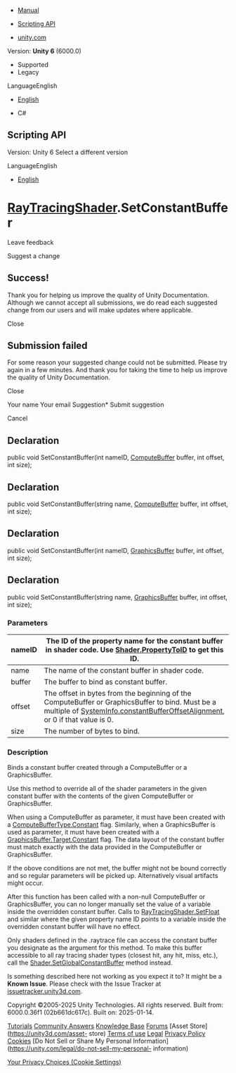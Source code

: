 [ ]()

  * [Manual](../Manual/index.html)
  * [Scripting API](../ScriptReference/index.html)

  * [unity.com](https://unity.com/)

Version: **Unity 6** (6000.0)

  * Supported
  * Legacy

LanguageEnglish

  * [English]()

  * C#

[ ](https://docs.unity3d.com)

## Scripting API

Version: Unity 6 Select a different version

LanguageEnglish

  * [English]()

#  [RayTracingShader](Rendering.RayTracingShader.html).SetConstantBuffer

Leave feedback

Suggest a change

## Success!

Thank you for helping us improve the quality of Unity Documentation. Although
we cannot accept all submissions, we do read each suggested change from our
users and will make updates where applicable.

Close

## Submission failed

For some reason your suggested change could not be submitted. Please <a>try
again</a> in a few minutes. And thank you for taking the time to help us
improve the quality of Unity Documentation.

Close

Your name Your email Suggestion* Submit suggestion

Cancel

[ ]()

## Declaration

public void SetConstantBuffer(int nameID, [ComputeBuffer](ComputeBuffer.html)
buffer, int offset, int size);

## Declaration

public void SetConstantBuffer(string name, [ComputeBuffer](ComputeBuffer.html)
buffer, int offset, int size);

## Declaration

public void SetConstantBuffer(int nameID,
[GraphicsBuffer](GraphicsBuffer.html) buffer, int offset, int size);

## Declaration

public void SetConstantBuffer(string name,
[GraphicsBuffer](GraphicsBuffer.html) buffer, int offset, int size);

### Parameters

nameID | The ID of the property name for the constant buffer in shader code. Use [Shader.PropertyToID](Shader.PropertyToID.html) to get this ID.  
---|---  
name | The name of the constant buffer in shader code.  
buffer | The buffer to bind as constant buffer.  
offset | The offset in bytes from the beginning of the ComputeBuffer or GraphicsBuffer to bind. Must be a multiple of [SystemInfo.constantBufferOffsetAlignment](SystemInfo-constantBufferOffsetAlignment.html), or 0 if that value is 0.  
size | The number of bytes to bind.  
  
### Description

Binds a constant buffer created through a ComputeBuffer or a GraphicsBuffer.

Use this method to override all of the shader parameters in the given constant
buffer with the contents of the given ComputeBuffer or GraphicsBuffer.  
  
When using a ComputeBuffer as parameter, it must have been created with a
[ComputeBufferType.Constant](ComputeBufferType.Constant.html) flag. Similarly,
when a GraphicsBuffer is used as parameter, it must have been created with a
[GraphicsBuffer.Target.Constant](GraphicsBuffer.Target.Constant.html) flag.
The data layout of the constant buffer must match exactly with the data
provided in the ComputeBuffer or GraphicsBuffer.  
  
If the obove conditions are not met, the buffer might not be bound correctly
and so regular parameters will be picked up. Alternatively visual artifacts
might occur.  
  
After this function has been called with a non-null ComputeBuffer or
GraphicsBuffer, you can no longer manually set the value of a variable inside
the overridden constant buffer. Calls to
[RayTracingShader.SetFloat](Rendering.RayTracingShader.SetFloat.html) and
similar where the given property name ID points to a variable inside the
overridden constant buffer will have no effect.  
  
Only shaders defined in the .raytrace file can access the constant buffer you
designate as the argument for this method. To make this buffer accessible to
all ray tracing shader types (closest hit, any hit, miss, etc.), call the
[Shader.SetGlobalConstantBuffer](Shader.SetGlobalConstantBuffer.html) method
instead.

Is something described here not working as you expect it to? It might be a
**Known Issue**. Please check with the Issue Tracker at
[issuetracker.unity3d.com](https://issuetracker.unity3d.com).

Copyright ©2005-2025 Unity Technologies. All rights reserved. Built from:
6000.0.36f1 (02b661dc617c). Built on: 2025-01-14.

[Tutorials](https://unity3d.com/learn) [Community
Answers](https://answers.unity3d.com) [Knowledge
Base](https://support.unity3d.com/hc/en-us)
[Forums](https://forum.unity3d.com) [Asset Store](https://unity3d.com/asset-
store) [Terms of use](https://docs.unity3d.com/Manual/TermsOfUse.html)
[Legal](https://unity.com/legal) [Privacy
Policy](https://unity.com/legal/privacy-policy)
[Cookies](https://unity.com/legal/cookie-policy) [Do Not Sell or Share My
Personal Information](https://unity.com/legal/do-not-sell-my-personal-
information)

[Your Privacy Choices (Cookie Settings)](javascript:void\(0\);)


